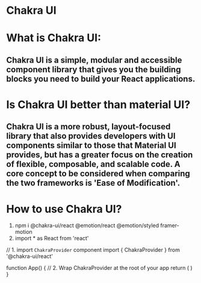 # Chakra UI 

# What is Chakra UI:
## Chakra UI is a simple, modular and accessible component library that gives you the building blocks you need to build your React applications.

# Is Chakra UI better than material UI?
## Chakra UI is a more robust, layout-focused library that also provides developers with UI components similar to those that Material UI provides, but has a greater focus on the creation of flexible, composable, and scalable code. A core concept to be considered when comparing the two frameworks is 'Ease of Modification'.


# How to use Chakra UI?
1. npm i @chakra-ui/react @emotion/react @emotion/styled framer-motion
2. import * as React from 'react'

// 1. import `ChakraProvider` component
import { ChakraProvider } from '@chakra-ui/react'

function App() {
  // 2. Wrap ChakraProvider at the root of your app
  return (
    <ChakraProvider>
      <TheRestOfYourApplication />
    </ChakraProvider>
  )
}




